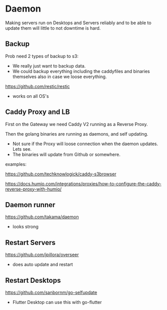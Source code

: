 # Daemon

Making servers run on Desktops and Servers reliably and to be able to update them will little to not downtime is hard.

## Backup

Prob need 2 types of backup to s3:
- We really just want to backup data.
- We could backup everything including the caddyfiles and binaries themselves also in case we loose everything.


https://github.com/restic/restic
- works on all OS's

## Caddy Proxy and LB

First on the Gateway we need Caddy V2 running as a Reverse Proxy.

Then the golang binaries are running as daemons, and self updating.
- Not sure if the Proxy will loose connection when the daemon updates. Lets see.
- The binaries will update from Github or somewhere.

examples:

https://github.com/techknowlogick/caddy-s3browser


https://docs.humio.com/integrations/proxies/how-to-configure-the-caddy-reverse-proxy-with-humio/

## Daemon runner

https://github.com/takama/daemon
- looks strong

## Restart Servers

https://github.com/jpillora/overseer
- does auto update and restart

## Restart Desktops

https://github.com/sanbornm/go-selfupdate
- Flutter Desktop can use this with go-flutter
